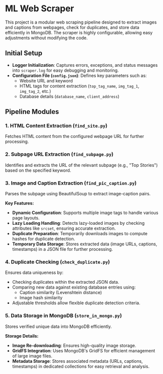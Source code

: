# ML Web Scraper

This project is a modular web scraping pipeline designed to extract images and captions from webpages, check for duplicates, and store data efficiently in MongoDB. The scraper is highly configurable, allowing easy adjustments without modifying the code.

## Initial Setup

- **Logger Initialization**: Captures errors, exceptions, and status messages into `scraper.log` for easy debugging and monitoring.
- **Configuration File (`config.json`)**: Defines key parameters such as:
  - Website URL and keyword
  - HTML tags for content extraction (`top_tag_name`, `img_tag_1`, `img_tag_2`, etc.)
  - Database details (`database_name`, `client_address`)

## Pipeline Modules

### 1. HTML Content Extraction (`find_site.py`)

Fetches HTML content from the configured webpage URL for further processing.

### 2. Subpage URL Extraction (`find_subpage.py`)

Identifies and extracts the URL of the relevant subpage (e.g., "Top Stories") based on the specified keyword.

### 3. Image and Caption Extraction (`find_pic_caption.py`)

Parses the subpage using BeautifulSoup to extract image-caption pairs.

**Key Features:**
- **Dynamic Configuration**: Supports multiple image tags to handle various page layouts.
- **Lazy Loading Handling**: Detects lazy-loaded images by checking attributes like `srcset`, ensuring accurate extraction.
- **Duplicate Preparation**: Temporarily downloads images to compute hashes for duplicate detection.
- **Temporary Data Storage**: Stores extracted data (image URLs, captions, timestamps) in a JSON file for further processing.

### 4. Duplicate Checking (`check_duplicate.py`)

Ensures data uniqueness by:
- Checking duplicates within the extracted JSON data.
- Comparing new data against existing database entries using:
  - Caption similarity (Levenshtein distance)
  - Image hash similarity
- Adjustable thresholds allow flexible duplicate detection criteria.

### 5. Data Storage in MongoDB (`store_in_mongo.py`)

Stores verified unique data into MongoDB efficiently.

**Storage Details:**
- **Image Re-downloading**: Ensures high-quality image storage.
- **GridFS Integration**: Uses MongoDB's GridFS for efficient management of large image files.
- **Metadata Storage**: Stores associated metadata (URLs, captions, timestamps) in dedicated collections for easy retrieval and analysis.
